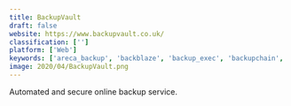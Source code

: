 ```yaml
---
title: BackupVault
draft: false 
website: https://www.backupvault.co.uk/
classification: ['']
platform: ['Web']
keywords: ['areca_backup', 'backblaze', 'backup_exec', 'backupchain', 'backuppc', 'bacula', 'carbonite', 'crashplan_pro', 'dropbox', 'idrive', 'keepvault', 'lbackup', 'mozy', 'retrospect', 'sos_online_backup', 'shadowprotect', 'spideroak', 'sugarsync', 'systweak_right_backup', 'time_machine', 'urbackup']
image: 2020/04/BackupVault.png
---
```

Automated and secure online backup service.